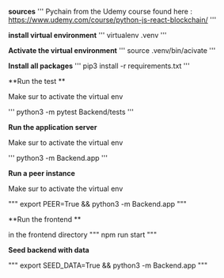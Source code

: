 **sources**
'''
Pychain from the Udemy course found here : https://www.udemy.com/course/python-js-react-blockchain/
'''

**install virtual environment**
'''
virtualenv .venv
'''

**Activate the virtual environment**
'''
source .venv/bin/acivate
'''

**Install all packages**
'''
pip3 install -r requirements.txt
'''

**Run the test **

Make sur to activate the virtual env 

'''
python3 -m pytest Backend/tests
'''

**Run the application server**

Make sur to activate the virtual env 

'''
python3 -m Backend.app
'''

**Run a peer instance**

Make sur to activate the virtual env 

"""
export PEER=True && python3 -m Backend.app
"""

**Run the frontend **

in the frontend directory 
"""
npm run start 
"""

**Seed backend with data**

"""
export SEED_DATA=True && python3 -m Backend.app
"""
